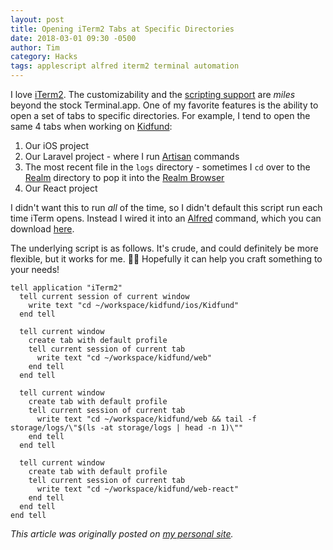 ```yaml
---
layout: post
title: Opening iTerm2 Tabs at Specific Directories
date: 2018-03-01 09:30 -0500
author: Tim
category: Hacks
tags: applescript alfred iterm2 terminal automation
---
```


I love [iTerm2](https://www.iterm2.com/). The customizability and the [scripting support](https://www.iterm2.com/documentation-scripting.html) are _miles_ beyond the stock Terminal.app. One of my favorite features is the ability to open a set of tabs to specific directories. For example, I tend to open the same 4 tabs when working on [Kidfund](https://kid.fund/):

1. Our iOS project
1. Our Laravel project - where I run [Artisan](https://laravel.com/docs/5.6/artisan) commands
1. The most recent file in the `logs` directory - sometimes I `cd` over to the [Realm](https://realm.io/) directory to pop it into the [Realm Browser](https://github.com/realm/realm-browser-osx)
1. Our React project

I didn't want this to run _all_ of the time, so I didn't default this script run each time iTerm opens. Instead I wired it into an [Alfred](https://www.alfredapp.com) command, which you can download [here](https://github.com/Kidfund/KidTabs).

The underlying script is as follows. It's crude, and could definitely be more flexible, but it works for me. 🤷‍♂️ Hopefully it can help you craft something to your needs!

```applescript
tell application "iTerm2"
  tell current session of current window
    write text "cd ~/workspace/kidfund/ios/Kidfund"
  end tell
  
  tell current window
    create tab with default profile
    tell current session of current tab
      write text "cd ~/workspace/kidfund/web"
    end tell
  end tell
  
  tell current window
    create tab with default profile
    tell current session of current tab
      write text "cd ~/workspace/kidfund/web && tail -f storage/logs/\"$(ls -at storage/logs | head -n 1)\""
    end tell
  end tell
  
  tell current window
    create tab with default profile
    tell current session of current tab
      write text "cd ~/workspace/kidfund/web-react"
    end tell
  end tell
end tell
```

*This article was originally posted on [my personal site](http://www.timbroder.com/2016/07/Opening-iTerm2-Tabs-at-Specific-Directories.html).*
